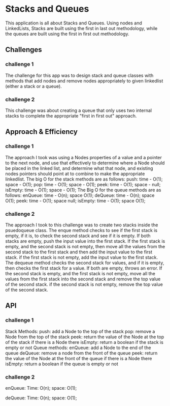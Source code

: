 # Stacks and Queues
This application is all about Stacks and Queues. Using nodes
and LinkedLists, Stacks are built using the first in last 
out methodology, while the queues are built using the 
first in first out methodology.

## Challenges
### challenge 1 
The challenge for this app was to design stack and queue
classes with methods that add nodes and remove nodes 
appropriately to given linkedlist (either a stack or a 
queue).
### challenge 2
This challenge was about creating a queue that only uses two 
internal stacks to complete the appropriate "first in first out" approach. 
## Approach & Efficiency
### challenge 1
The approach I took was using a Nodes properties of a value
and a pointer to the next node, and use that effectively
to determine where a Node should be placed in the linked
list, and determine what that node, and existing nodes 
pointers should point at to combine to make the appropriate
linkedlist. 
The big O for the stack methods are as follows:
push: time - O(1); space - O(1);
pop: time - O(1); space - O(1);
peek: time - O(1); space - null;
isEmpty: time - O(1); space - O(1);
The Big O for the queue methods are as follows:
enQueue: time - O(n); space O(1);
deQueue: time - O(n); space O(1);
peek: time - O(1); space null;
isEmpty: time - O(1); space O(1);
### challenge 2
The approach I took to this challenge was to create two 
stacks inside the psuedoqueue class. 
The enque method checks to see if the first stack is empty, if it is, to 
check the second stack and see if it is empty. If both stacks are empty, 
push the input value into the first stack. If the first stack is empty, and the 
second stack is not empty, then move all the values from the second stack
to the first stack and then add the input value to the first stack. 
if the first stack is not empty, add the input value to the first stack. 
The dequeue method checks the second stack for values, and if it is empty, then checks
the first stack for a value. If both are empty, throws an error. If the second stack is empty,
and the first stack is not empty, move all the values from the first stack 
into the second stack and remove the top value of the second stack. 
if the second stack is not empty, remove the top value of the second stack. 
## API
### challenge 1
Stack Methods:
push: add a Node to the top of the stack
pop: remove a Node from the top of the stack
peek: return the value of the Node at the top of the 
stack if there is a Node there
isEmpty: return a boolean if the stack is empty or not
Queue methods:
enQueue: add a Node to the end of the queue
deQueue: remove a node from the front of the queue
peek: return the value of the Node at the front of the
queue if there is a Node there
isEmpty: return a boolean if the queue is empty or not

### challenge 2
enQueue: 
Time: O(n);
space: O(1);

deQueue:
Time: O(n);
space: O(1);

